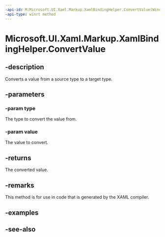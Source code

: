 ```yaml
---
-api-id: M:Microsoft.UI.Xaml.Markup.XamlBindingHelper.ConvertValue(Windows.UI.Xaml.Interop.TypeName,System.Object)
-api-type: winrt method
---
```


<!-- Method syntax
public object ConvertValue(Windows.UI.Xaml.Interop.TypeName type, System.Object value)
-->

# Microsoft.UI.Xaml.Markup.XamlBindingHelper.ConvertValue

## -description
Converts a value from a source type to a target type.

## -parameters
### -param type
The type to convert the value from.

### -param value
The value to convert.

## -returns
The converted value.

## -remarks
This method is for use in code that is generated by the XAML compiler.

## -examples

## -see-also
